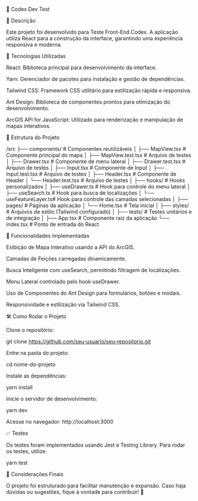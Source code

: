 📌 Codex Dev Test

📖 Descrição

Este projeto foi desenvolvido para Teste Front-End Codex. A aplicação utiliza React para a construção da interface, garantindo uma experiência responsiva e moderna.

🚀 Tecnologias Utilizadas

React: Biblioteca principal para desenvolvimento da interface.

Yarn: Gerenciador de pacotes para instalação e gestão de dependências.

Tailwind CSS: Framework CSS utilitário para estilização rápida e responsiva.

Ant Design: Biblioteca de componentes prontos para otimização do desenvolvimento.

ArcGIS API for JavaScript: Utilizado para renderização e manipulação de mapas interativos.

📂 Estrutura do Projeto

/src
├── components/           # Componentes reutilizáveis
│   ├── MapView.tsx       # Componente principal do mapa
│   ├── MapView.test.tsx  # Arquivo de testes
│   ├── Drawer.tsx        # Componente de menu lateral
│   ├── Drawer.test.tsx   # Arquivo de testes
│   ├── Input.tsx         # Componente de Input
│   ├── Input.test.tsx    # Arquivo de testes
│   ├── Header.tsx        # Componente de Header
│   └── Header.test.tsx   # Arquivo de testes
│
├── hooks/                # Hooks personalizados
│   ├── useDrawer.ts      # Hook para controle do menu lateral
│   ├── useSearch.ts      # Hook para busca de localizações
│   └── useFeatureLayer.ts# Hook para controle das camadas selecionadas
│
├── pages/                # Páginas da aplicação
│   └── Home.tsx          # Tela inicial
│
├── styles/               # Arquivos de estilo (Tailwind configurado)
│
├── tests/                # Testes unitários e de integração
│
├── App.tsx               # Componente raiz da aplicação
└── index.tsx             # Ponto de entrada do React

🎯 Funcionalidades Implementadas

Exibição de Mapa Interativo usando a API do ArcGIS.

Camadas de Feições carregadas dinamicamente.

Busca Inteligente com useSearch, permitindo filtragem de localizações.

Menu Lateral controlado pelo hook useDrawer.

Uso de Componentes do Ant Design para formulários, botões e modais.

Responsividade e estilização via Tailwind CSS.

🛠️ Como Rodar o Projeto

Clone o repositório:

git clone https://github.com/seu-usuario/seu-repositorio.git

Entre na pasta do projeto:

cd nome-do-projeto

Instale as dependências:

yarn install

Inicie o servidor de desenvolvimento:

yarn dev

Acesse no navegador: http://localhost:3000

✅ Testes

Os testes foram implementados usando Jest e Testing Library. Para rodar os testes, utilize:

yarn test

📌 Considerações Finais

O projeto foi estruturado para facilitar manutenção e expansão. Caso haja dúvidas ou sugestões, fique à vontade para contribuir! 🚀

